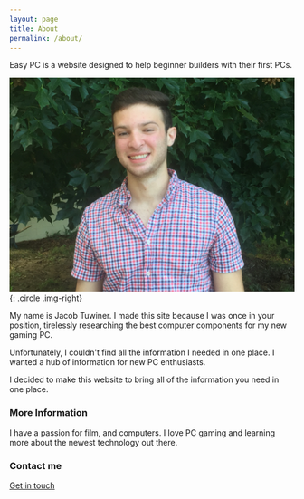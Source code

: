 ```yaml
---
layout: page
title: About
permalink: /about/
---
```


Easy PC is a website designed to help beginner builders with their first PCs. 

![ME](/img/jacob.jpg){: .circle .img-right}

My name is Jacob Tuwiner. I made this site because I was once in your position, tirelessly researching the best computer components for my new gaming PC. 

Unfortunately, I couldn't find all the information I needed in one place. I wanted a hub of information for new PC enthusiasts. 

I decided to make this website to bring all of the information you need in one place. 

### More Information

I have a passion for film, and computers. I love PC gaming and learning more about the newest technology out there. 

### Contact me

[Get in touch](/contact/)